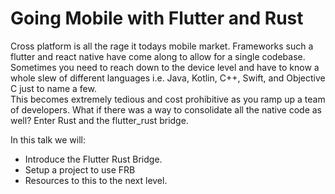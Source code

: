 # Going Mobile with Flutter and Rust

Cross platform is all the rage it todays mobile market.  Frameworks such a flutter and react native have come along to allow for a single codebase.  Sometimes you need to reach down to the device level and have to know a whole slew  of different languages i.e. Java, Kotlin, C++, Swift, and Objective C just to name a few.  
This becomes extremely tedious and cost prohibitive as you ramp up a team of developers.  What if there was a way to consolidate all the native code as well?
Enter Rust and the flutter_rust bridge.

In this talk we will:
* Introduce the Flutter Rust Bridge.
* Setup a project to use FRB
* Resources to this to the next level.